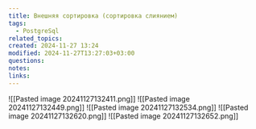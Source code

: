 ```yaml
---
title: Внешняя сортировка (сортировка слиянием)
tags:
  - PostgreSql
related_topics: 
created: 2024-11-27 13:24
modified: 2024-11-27T13:27:03+03:00
questions: 
notes: 
links: 
---
```



![[Pasted image 20241127132411.png]]
![[Pasted image 20241127132449.png]]
![[Pasted image 20241127132534.png]]
![[Pasted image 20241127132620.png]]
![[Pasted image 20241127132652.png]]

